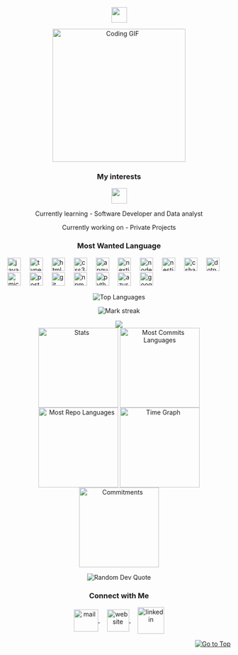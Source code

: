 <p align="center">
   <img src="https://readme-typing-svg.demolab.com?font=Roboto+Slab&color=%237E3ACE&size=35&center=true&vCenter=true&width=450&duration=1500&pause=1000&lines=Mario+1525;Software+Engineer" width="auto" height="35"/>
<p align="center">   
</p>
<p align="center">
  <img alt="Coding GIF" width="300" height="auto" src="assets/coding.gif"/>
</p>
<h3 align="center">My interests</h3>
<p align="center">
   <img src="https://readme-typing-svg.demolab.com?font=Roboto+Slab&color=%237E3ACE&size=35&center=true&vCenter=true&width=450&duration=1500&pause=1000&lines=Data+Science;Business+Intelligence;Software+Dev" width="auto" height="35"/>
</p>
<p align="center">Currently learning - Software Developer and Data analyst</p>
<p align="center">Currently working on - Private Projects</p>
<h3 align="center">Most Wanted Language</h3>

<div align="left">
  <img src="https://cdn.jsdelivr.net/gh/devicons/devicon/icons/javascript/javascript-original.svg" height="30" alt="javascript logo"  />
  <img width="12" />
  <img src="https://cdn.jsdelivr.net/gh/devicons/devicon/icons/typescript/typescript-original.svg" height="30" alt="typescript logo"  />
  <img width="12" />
  <img src="https://cdn.jsdelivr.net/gh/devicons/devicon/icons/html5/html5-original.svg" height="30" alt="html5 logo"  />
  <img width="12" />
  <img src="https://cdn.jsdelivr.net/gh/devicons/devicon/icons/css3/css3-original.svg" height="30" alt="css3 logo"  />
  <img width="12" />
  <img src="https://cdn.jsdelivr.net/gh/devicons/devicon/icons/angularjs/angularjs-original.svg" height="30" alt="angularjs logo"  />
  <img width="12" />
  <img src="https://cdn.jsdelivr.net/gh/devicons/devicon/icons/nextjs/nextjs-original.svg" height="30" alt="nextjs logo"  />
  <img width="12" />
  <img src="https://cdn.jsdelivr.net/gh/devicons/devicon/icons/nodejs/nodejs-original.svg" height="30" alt="nodejs logo"  />
  <img width="12" />
  <img src="https://skillicons.dev/icons?i=nestjs" height="30" alt="nestjs logo"  />
  <img width="12" />
  <img src="https://cdn.jsdelivr.net/gh/devicons/devicon/icons/csharp/csharp-original.svg" height="30" alt="csharp logo"  />
  <img width="12" />
  <img src="https://cdn.jsdelivr.net/gh/devicons/devicon/icons/dotnetcore/dotnetcore-original.svg" height="30" alt="dotnetcore logo"  />
  <img width="12" />
  <img src="https://cdn.jsdelivr.net/gh/devicons/devicon/icons/microsoftsqlserver/microsoftsqlserver-plain.svg" height="30" alt="microsoftsqlserver logo"  />
  <img width="12" />
  <img src="https://cdn.jsdelivr.net/gh/devicons/devicon/icons/postgresql/postgresql-original.svg" height="30" alt="postgresql logo"  />
  <img width="12" />
  <img src="https://cdn.jsdelivr.net/gh/devicons/devicon/icons/git/git-original.svg" height="30" alt="git logo"  />
  <img width="12" />
  <img src="https://cdn.jsdelivr.net/gh/devicons/devicon/icons/npm/npm-original-wordmark.svg" height="30" alt="npm logo"  />
  <img width="12" />
  <img src="https://cdn.jsdelivr.net/gh/devicons/devicon/icons/python/python-original.svg" height="30" alt="python logo"  />
  <img width="12" />
  <img src="https://cdn.jsdelivr.net/gh/devicons/devicon/icons/azure/azure-original.svg" height="30" alt="azure logo"  />
  <img width="12" />
  <img src="https://cdn.jsdelivr.net/gh/devicons/devicon/icons/googlecloud/googlecloud-original.svg" height="30" alt="googlecloud logo"  />
</div>
<p align="center">
  <img align="center" src="https://github-readme-stats.vercel.app/api/top-langs?username=mario1525&hide_border=true&no-bg=true&no-frame=true&layout=compact&theme=transparent&langs_count=10" alt="Top Languages"/>
</p>
<p align="center">
  <img alt="Mark streak" src="https://github-readme-streak-stats.herokuapp.com/?user=mario1525&hide_border=true&theme=transparent" /> 
</p>
<!--Trophy-->
<div align=center>
  <img src="https://github-profile-trophy.vercel.app/?username=mario1525&no-bg=true&no-frame=true&row=2&column=3"/>
</div>
<div align="center">
  <img align="center" src="http://github-profile-summary-cards.vercel.app/api/cards/stats?username=mario1525&theme=transparent" height="180em" alt="Stats"/>
  <img align="center" src="http://github-profile-summary-cards.vercel.app/api/cards/most-commit-language?username=mario1525&theme=transparent&exclude=html,CSS,Jupyter%20Notebook" height="180em" alt="Most Commits Languages"/>
  <img align="center" src="http://github-profile-summary-cards.vercel.app/api/cards/repos-per-language?username=mario1525&theme=transparent&exclude=html,CSS,Jupyter%20Notebook" height="180em" alt="Most Repo Languages"/>
  <img align="center" src="http://github-profile-summary-cards.vercel.app/api/cards/productive-time?username=mario1525&theme=transparent&utcOffset=5.30" height="180em" alt="Time Graph"/>
  <img align="center" src="http://github-profile-summary-cards.vercel.app/api/cards/profile-details?username=mario1525&theme=transparent" height="180em" alt="Commitments"/>
</div>
<p align="center">
  <img src="https://quotes-github-readme.vercel.app/api?type=horizontal&theme=transparent" alt="Random Dev Quote" />
</p>
<h3 align="center">Connect with Me</h3>
<p align="center">
  <a href="mailto:mbeltran4892@gmail.com" target="_blank">
    <img align="center" src="assets/gmail.png" alt="mail" height="50" width="55" />
  </a>
  &nbsp;&nbsp;&nbsp;
  <a href="https://mario1525.me" target="_blank">
    <img align="center" src="assets/web.png" alt="website" height="50" width="50" />
  </a>
  &nbsp;&nbsp;&nbsp;
  <a href="https://linkedin.com/in/mario-alberto-beltran-6940a3204/" target="_blank">
    <img align="center" src="assets/linkedin.png" alt="linkedin" height="60" width="60" />
  </a>
</p>

<p align="right"><a href="#top"><img src="https://img.shields.io/static/v1?label&message=Go+to+Top&color=0b6ab3&style=flat&logo" alt="Go to Top" /></a></p>
